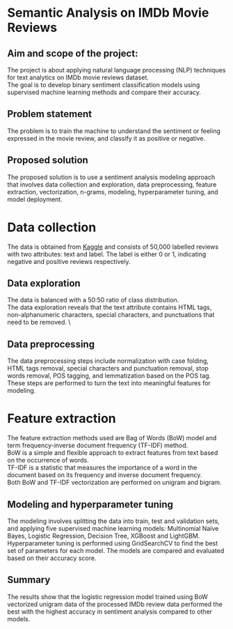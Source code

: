 # Semantic Analysis on IMDb Movie Reviews
## Aim and scope of the project: 
The project is about applying natural language processing (NLP) techniques for text analytics on IMDb movie reviews dataset. \
The goal is to develop binary sentiment classification models using supervised machine learning methods and compare their accuracy. 
## Problem statement
The problem is to train the machine to understand the sentiment or feeling expressed in the movie review, and classify it as positive or negative. 
## Proposed solution
The proposed solution is to use a sentiment analysis modeling approach that involves data collection and exploration, data preprocessing, feature extraction, vectorization, n-grams, modeling, hyperparameter tuning, and model deployment.
# Data collection 
The data is obtained from [Kaggle]() and consists of 50,000 labelled reviews with two attributes: text and label. The label is either 0 or 1, indicating negative and positive reviews respectively. 
## Data exploration
The data is balanced with a 50:50 ratio of class distribution. \
The data exploration reveals that the text attribute contains HTML tags, non-alphanumeric characters, special characters, and punctuations that need to be removed. \
## Data preprocessing
The data preprocessing steps include normalization with case folding, HTML tags removal, special characters and punctuation removal, stop words removal, POS tagging, and lemmatization based on the POS tag. \
These steps are performed to turn the text into meaningful features for modeling. 
# Feature extraction
The feature extraction methods used are Bag of Words (BoW) model and term frequency-inverse document frequency (TF-IDF) method. \
BoW is a simple and flexible approach to extract features from text based on the occurrence of words. \
TF-IDF is a statistic that measures the importance of a word in the document based on its frequency and inverse document frequency. \
Both BoW and TF-IDF vectorization are performed on unigram and bigram.
## Modeling and hyperparameter tuning
The modeling involves splitting the data into train, test and validation sets, and applying five supervised machine learning models: Multinomial Naïve Bayes, Logistic Regression, Decision Tree, XGBoost and LightGBM. \
Hyperparameter tuning is performed using GridSearchCV to find the best set of parameters for each model. The models are compared and evaluated based on their accuracy score.
## Summary
The results show that the logistic regression model trained using BoW vectorized unigram data of the processed IMDb review data performed the best with the highest accuracy in sentiment analysis compared to other models. 
